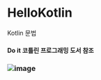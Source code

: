 # HelloKotlin
Kotlin 문법
#### Do it 코틀린 프로그래밍 도서 참조
### ![image](https://user-images.githubusercontent.com/58936137/166410605-14c79dad-9653-4a0b-8811-ed647c4ce9fb.png)
